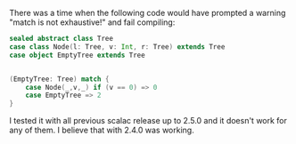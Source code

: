 There was a time when the following code would have prompted a warning "match is not exhaustive!" and fail compiling:

```scala
sealed abstract class Tree
case class Node(l: Tree, v: Int, r: Tree) extends Tree
case object EmptyTree extends Tree


(EmptyTree: Tree) match {
    case Node(_,v,_) if (v == 0) => 0
    case EmptyTree => 2
}
```

I tested it with all previous scalac release up to 2.5.0 and it doesn't work for any of them. I believe that with 2.4.0 was working.
